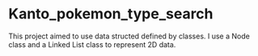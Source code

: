 # Kanto_pokemon_type_search

This project aimed to use data structed defined by classes. I use a Node class and a Linked List class to represent 2D data.
